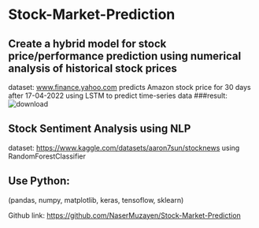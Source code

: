 # Stock-Market-Prediction

## Create a hybrid model for stock price/performance prediction using numerical analysis of historical stock prices
dataset: www.finance.yahoo.com predicts Amazon stock price for 30 days after 17-04-2022 using LSTM to predict time-series data
###result:
![download](https://user-images.githubusercontent.com/46111662/164337740-77db0a8a-0dcc-48e5-a55d-1021f4b99062.png)


## Stock Sentiment Analysis using NLP
dataset: https://www.kaggle.com/datasets/aaron7sun/stocknews
using RandomForestClassifier

## Use Python:
(pandas, numpy, matplotlib, keras, tensoflow, sklearn)

Github link: https://github.com/NaserMuzayen/Stock-Market-Prediction
